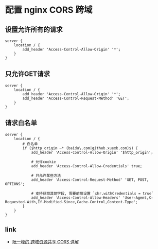 # 配置 nginx CORS 跨域

## 设置允许所有的请求

```nginx
server {
    location / {
        add_header 'Access-Control-Allow-Origin' '*';
    }
}
```

## 只允许GET请求

```nginx
server {
    location / {
        add_header 'Access-Control-Allow-Origin' '*';
        add_header 'Access-Control-Request-Method' 'GET';
    }
}
```

## 请求白名单

```nginx
server {
    location / {
        # 白名单
        if ($http_origin ~* (baidu\.com|github.xuexb.com)$) {
            add_header 'Access-Control-Allow-Origin' '$http_origin';

            # 允许cookie
            add_header 'Access-Control-Allow-Credentials' true;

            # 只允许某些方法
            add_header 'Access-Control-Request-Method' 'GET, POST, OPTIONS';

            # 支持获取其她字段, 需要前端设置 `xhr.withCredentials = true`
            add_header 'Access-Control-Allow-Headers' 'User-Agent,X-Requested-With,If-Modified-Since,Cache-Control,Content-Type';
        }
    }
}
```


## link

- [阮一峰的 跨域资源共享 CORS 详解](http://www.ruanyifeng.com/blog/2016/04/cors.html)